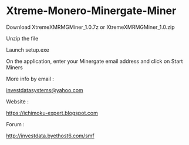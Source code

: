 # Xtreme-Monero-Minergate-Miner

Download XtremeXMRMGMiner_1.0.7z or XtremeXMRMGMiner_1.0.zip

Unzip the file

Launch setup.exe

On the application, enter your Minergate email address and click on Start Miners


More info by email : 

investdatasystems@yahoo.com

Website :

https://ichimoku-expert.blogspot.com

Forum :

http://investdata.byethost6.com/smf

